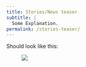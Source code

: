 ```yaml
---
title: Stories/News teaser
subtitle: |
  Some Explanation.
permalink: /stories-teaser/
---
```


Should look like this:

<figure class="image">
  <img src="{{baseurl}}/assets/templates/stories-teaser.png">
</figure>
